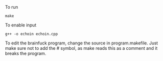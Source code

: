 To run

    make

To enable input
    
    g++ -o echoin echoin.cpp

To edit the brainfuck program, change the source in program.makefile. Just make sure not to add the # symbol,
as make reads this as a comment and it breaks the program.

